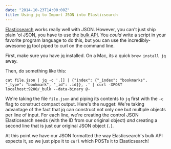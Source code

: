 ```yaml
---
date: "2014-10-23T14:00:00Z"
title: Using jq to Import JSON into Elasticsearch
---
```

[Elasticsearch](http://www.elasticsearch.org/) works really well with JSON. However, you can't just ship plain 'ol JSON, you have to use the [bulk API](http://www.elasticsearch.org/guide/en/elasticsearch/reference/current/docs-bulk.html#docs-bulk). You *could* write a script in your favorite program language to do this, but you can use the incredibly-awesome [jq](http://stedolan.github.io/jq/) tool piped to curl on the command line.

First, make sure you have jq installed. On a Mac, its a quick `brew install jq` away.

Then, do something like this:

`cat file.json | jq -c '.[] | {"index": {"_index": "bookmarks", "_type": "bookmark", "_id": .id}}, .' | curl -XPOST localhost:9200/_bulk --data-binary @-`

We're taking the file `file.json` and piping its contents to `jq` first with the `-c` flag to construct compact output. Here's the nugget: We're taking advantage of the fact that jq can construct not only one but multiple objects per line of input. For each line, we're creating the control JSON Elasticsearch needs (with the ID from our original object) *and* creating a second line that is just our original JSON object (`.`).

At this point we have our JSON formatted the way Elasticsearch's bulk API expects it, so we just pipe it to `curl` which POSTs it to Elasticsearch!